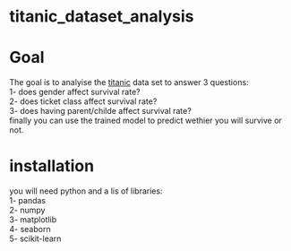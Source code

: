 # titanic_dataset_analysis

# Goal  
The goal is to analyise the [titanic](https://www.kaggle.com/c/titanic/data) data set to answer 3 questions:  
1- does gender affect survival rate?  
2- does ticket class affect survival rate?  
3- does having parent/childe affect survival rate?  
finally you can use the trained model to predict wethier you will survive or not.  
  
# installation  
you will need python and a lis of libraries:  
1- pandas  
2- numpy  
3- matplotlib  
4- seaborn  
5- scikit-learn  

